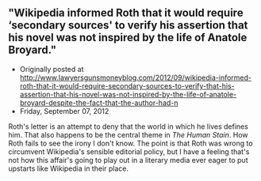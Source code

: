 ## "Wikipedia informed Roth that it would require ‘secondary sources' to verify his assertion that his novel was not inspired by the life of Anatole Broyard."

 * Originally posted at http://www.lawyersgunsmoneyblog.com/2012/09/wikipedia-informed-roth-that-it-would-require-secondary-sources-to-verify-that-his-assertion-that-his-novel-was-not-inspired-by-the-life-of-anatole-broyard-despite-the-fact-that-the-author-had-n
 * Friday, September 07, 2012

Roth's letter is an attempt to deny that the world in which he lives defines him. That also happens to be the central theme in _The Human Stain_. How Roth fails to see the irony I don't know. The point is that Roth was wrong to circumvent Wikipedia's sensible editorial policy, but I have a feeling that's not how this affair's going to play out in a literary media ever eager to put upstarts like Wikipedia in their place.